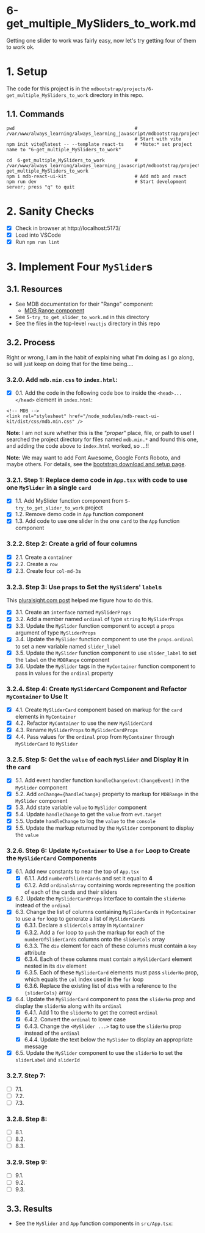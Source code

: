 
# 6-get_multiple_MySliders_to_work.md

Getting one slider to work was fairly easy, now let's try getting four of them to work ok.

# 1. Setup

The code for this project is in the `mdbootstrap/projects/6-get_multiple_MySliders_to_work` directory in this repo.

## 1.1. Commands

```
pwd                                            # /var/www/always_learning/always_learning_javascript/mdbootstrap/projects
                                               # Start with vite
npm init vite@latest -- --template react-ts    # *Note:* set project name to "6-get_multiple_MySliders_to_work"

cd  6-get_multiple_MySliders_to_work           # /var/www/always_learning/always_learning_javascript/mdbootstrap/projects/6-get_multiple_MySliders_to_work
npm i mdb-react-ui-kit                         # Add mdb and react
npm run dev                                    # Start development server; press "q" to quit
```

# 2. Sanity Checks

- [x] Check in browser at http://localhost:5173/
- [x] Load into VSCode
- [x] Run `npm run lint`

# 3. Implement Four `MySlider`s

## 3.1. Resources

- See MDB documentation for their "Range" component:
  - [MDB Range component](https://mdbootstrap.com/docs/react/forms/range/)
- See `5-try_to_get_slider_to_work.md` in this directory
- See the files in the top-level `reactjs` directory in this repo

## 3.2. Process

Right or wrong, I am in the habit of explaining what I'm doing as I go along, so
will just keep on doing that for the time being....

### 3.2.0. Add `mdb.min.css` to `index.html`:

- [x] 0.1. Add the code in the following code box to inside the `<head>...</head>` element in `index.html`:

```
<!-- MDB -->
<link rel="stylesheet" href="/node_modules/mdb-react-ui-kit/dist/css/mdb.min.css" />
```

**Note:** I am not sure whether this is the *"proper"* place, file, or path to use!
I searched the project directory for files named `mdb.min.*` and found this one, and adding the code above to `index.html` worked, so ...!!

**Note:** We may want to add Font Awesome, Google Fonts Roboto, and maybe others.
For details, see the
[bootstrap download and setup page](https://mdbootstrap.com/learn/mdb-foundations/bootstrap/download-and-setup/).

### 3.2.1. Step 1: Replace demo code in `App.tsx` with code to use one `MySlider` in a single `card`

  - [x] 1.1. Add MySlider function component from `5-try_to_get_slider_to_work` project
  - [x] 1.2. Remove demo code in `App` function component
  - [x] 1.3. Add code to use one slider in the one `card` to the `App` function component

### 3.2.2. Step 2: Create a grid of four columns

- [x] 2.1. Create a `container`
- [x] 2.2. Create a `row`
- [x] 2.3. Create four `col-md-3`s

### 3.2.3. Step 3: Use `props` to Set the `MySlider`s' `label`s

This
[pluralsight.com post](https://www.pluralsight.com/guides/defining-props-in-react-function-component-with-typescript)
helped me figure how to do this.

- [x] 3.1. Create an `interface` named `MySliderProps`
- [x] 3.2. Add a member named `ordinal` of type `string` to `MySliderProps`
- [x] 3.3. Update the `MySlider` function component to accept a `props` argument of type `MySliderProps`
- [x] 3.4. Update the `MySlider` function component to use the `props.ordinal` to set a new variable named `slider_label`
- [x] 3.5. Update the `MySlider` function component to use `slider_label` to set the `label` on the `MDBRange` component
- [x] 3.6. Update the `MySlider` tags in the `MyContainer` function component to pass in values for the `ordinal` property

### 3.2.4. Step 4: Create `MySliderCard` Component and Refactor `MyContainer` to Use It

- [x] 4.1. Create `MySliderCard` component based on markup for the `card` elements in `MyContainer`
- [x] 4.2. Refactor `MyContainer` to use the new `MySliderCard`
- [x] 4.3. Rename `MySliderProps` to `MySliderCardProps`
- [x] 4.4. Pass values for the `ordinal` prop from `MyContainer` through `MySliderCard` to `MySlider`

### 3.2.5. Step 5: Get the `value` of each `MySlider` and Display it in the `card`

- [x] 5.1. Add event handler function `handleChange(evt:ChangeEvent)` in the `MySlider` component
- [x] 5.2. Add `onChange={handleChange}` property to markup for `MDBRange` in the `MySlider` component
- [x] 5.3. Add state variable `value` to `MySlider` component
- [x] 5.4. Update `handleChange` to get the `value` from `evt.target`
- [x] 5.5. Update `handleChange` to log the `value` to the `console`
- [x] 5.5. Update the markup returned by the `MySlider` component to display the `value`

### 3.2.6. Step 6: Update `MyContainer` to Use a `for` Loop to Create the `MySliderCard` Components

- [x] 6.1. Add new constants to near the top of `App.tsx`
  - [x] 6.1.1. Add `numberOfSliderCards` and set it equal to **4**
  - [x] 6.1.2.  Add `ordinalsArray` containing words representing the position of each of the cards and their sliders
- [x] 6.2. Update the `MySliderCardProps` interface to contain the `sliderNo` instead of the `ordinal`
- [x] 6.3. Change the list of columns containing `MySliderCard`s in `MyContainer` to use a `for` loop to generate a list of `MySliderCard`s
  - [x] 6.3.1. Declare a `sliderCols` array in `MyContainer`
  - [x] 6.3.2. Add a `for` loop to `push` the markup for each of the `numberOfSliderCards` columns onto the `sliderCols` array
  - [x] 6.3.3. The `div` element for each of these columns must contain a `key` attribute
  - [x] 6.3.4. Each of these columns must contain a `MySliderCard` element nested in its `div` element
  - [x] 6.3.5. Each of these `MySliderCard` elements must pass `sliderNo` prop, which equals the `col` index used in the `for` loop
  - [x] 6.3.6. Replace the existing list of `div`s with a reference to the `{sliderCols}` array
- [x] 6.4. Update the `MySliderCard` component to pass the `sliderNo` prop and display the `sliderNo` along with its `ordinal`
  - [x] 6.4.1. Add 1 to the `sliderNo` to get the correct `ordinal`
  - [x] 6.4.2. Convert the `ordinal` to lower case
  - [x] 6.4.3. Change the `<MySlider ...>` tag to use the `sliderNo` prop instead of the `ordinal`
  - [x] 6.4.4. Update the text below the `MySlider` to display an appropriate message
- [x] 6.5. Update the `MySlider` component to use the `sliderNo` to set the `sliderLabel` and `sliderId`

### 3.2.7. Step 7: 

- [ ] 7.1. 
- [ ] 7.2. 
- [ ] 7.3. 

### 3.2.8. Step 8: 

- [ ] 8.1. 
- [ ] 8.2. 
- [ ] 8.3. 

### 3.2.9. Step 9: 

- [ ] 9.1. 
- [ ] 9.2. 
- [ ] 9.3. 

## 3.3. Results

- See the `MySlider` and `App` function components in `src/App.tsx`:

